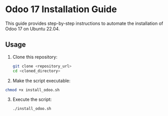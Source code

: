 # Odoo 17 Installation Guide

This guide provides step-by-step instructions to automate the installation of Odoo 17 on Ubuntu 22.04.

## Usage

1. Clone this repository:
   ```bash
   git clone <repository_url>
   cd <cloned_directory>
   ```
2. Make the script executable:
  ```bash
  chmod +x install_odoo.sh
   ```
3. Execute the script:
   ```bash
   ./install_odoo.sh
   ```

